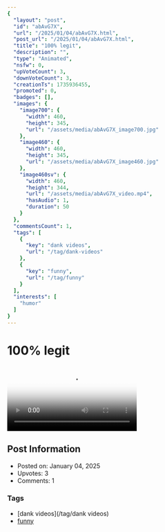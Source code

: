 ```yaml
---
{
  "layout": "post",
  "id": "abAvG7X",
  "url": "/2025/01/04/abAvG7X.html",
  "post_url": "/2025/01/04/abAvG7X.html",
  "title": "100% legit",
  "description": "",
  "type": "Animated",
  "nsfw": 0,
  "upVoteCount": 3,
  "downVoteCount": 3,
  "creationTs": 1735936455,
  "promoted": 0,
  "badges": [],
  "images": {
    "image700": {
      "width": 460,
      "height": 345,
      "url": "/assets/media/abAvG7X_image700.jpg"
    },
    "image460": {
      "width": 460,
      "height": 345,
      "url": "/assets/media/abAvG7X_image460.jpg"
    },
    "image460sv": {
      "width": 460,
      "height": 344,
      "url": "/assets/media/abAvG7X_video.mp4",
      "hasAudio": 1,
      "duration": 50
    }
  },
  "commentsCount": 1,
  "tags": [
    {
      "key": "dank videos",
      "url": "/tag/dank-videos"
    },
    {
      "key": "funny",
      "url": "/tag/funny"
    }
  ],
  "interests": [
    "humor"
  ]
}
---
```


# 100% legit

<video controls playsinline loop poster="/assets/media/abAvG7X_image460.jpg">
  <source src="/assets/media/abAvG7X_video.mp4" type="video/mp4">
  Your browser does not support the video tag.
</video>

## Post Information

- Posted on: January 04, 2025
- Upvotes: 3
- Comments: 1

### Tags

- [dank videos](/tag/dank videos)
- [funny](/tag/funny)
